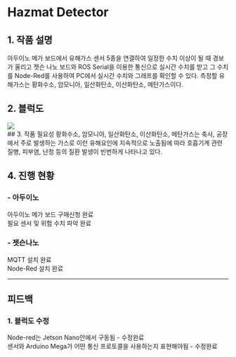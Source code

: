 # Hazmat Detector

## 1. 작품 설명
아두이노 메가 보드에서 유해가스 센서 5종을 연결하여 일정한 수치 이상이 될 때 경보가 울리고 젯슨 나노 보드와 ROS Serial을 이용한 통신으로 실시간 수치를 받고 그 수치를 Node-Red를 사용하여 PC에서 실시간 수치와 그래프를 확인할 수 있다. 측정할 유해가스는 황화수소, 암모니아, 일산화탄소, 이산화탄소, 메탄가스이다.<br/>

## 2. 블럭도
<img src="https://user-images.githubusercontent.com/65072588/175460913-06f60b67-47e3-4be5-84d6-f6b2cd46141b.PNG">
<br/>
## 3. 작품 필요성
황화수소, 암모니아, 일산화탄소, 이산화탄소, 메탄가스는 축사, 공장에서 주로 발생하는 가스로 이런 유해요인에 지속적으로 노출됨에 따라 호흡기계 관련 질병, 피부염, 난청 등의 질환 발생이 빈번하게 나타나고 있다. <br/>

## 4. 진행 현황
### - 아두이노
아두이노 메가 보드 구매신청 완료<br/>
필요 센서 및 위험 수치 파악 완료<br/>
 
### - 젯슨나노
MQTT 설치 완료<br/>
Node-Red 설치 완료<br/>

***
## 피드백
### 1. 블럭도 수정
Node-red는 Jetson Nano안에서 구동됨 - 수정완료<br/>
센서와 Arduino Mega가 어떤 통신 프로토콜을 사용하는지 표현해야됨 - 수정완료
